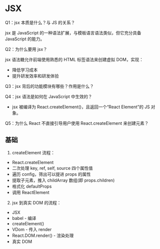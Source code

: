 # JSX

Q1：jsx 本质是什么？与 JS 的关系？

jsx 是 JavaScript 的一种语法扩展，与模板语言语法类似，但它充分具备 JavaScript 的能力。

Q2：为什么要用 jsx？

jsx 语法糖允许前端使用熟悉的 HTML 标签语法来创建虚拟 DOM，实现：

- 降低学习成本
- 提升研发效率和研发体验

Q3：jsx 背后的功能模块有哪些？作用是什么？

Q4：jsx 语法是如何在 JavaScript 中生效的？

- jsx 被编译为 React.createElement()，且返回一个“React Element”的 JS 对象。

Q5：为什么 React 不直接引导用户使用 React.createElement 来创建元素？

## 基础

1. createElement 流程：

- React.createElement
- 二次处理 key, ref, self, source 四个属性值
- 遍历 config，筛出可以提进 props 的属性
- 提取子元素，推入 childArray 数组(即 props.children)
- 格式化 defaultProps
- 调用 ReactElement

2. jsx 到真实 DOM 的流程：

- JSX
- babel - 编译
- createElement()
- VDom - 传入 render
- React.DOM.render() - 渲染处理
- 真实 DOM
